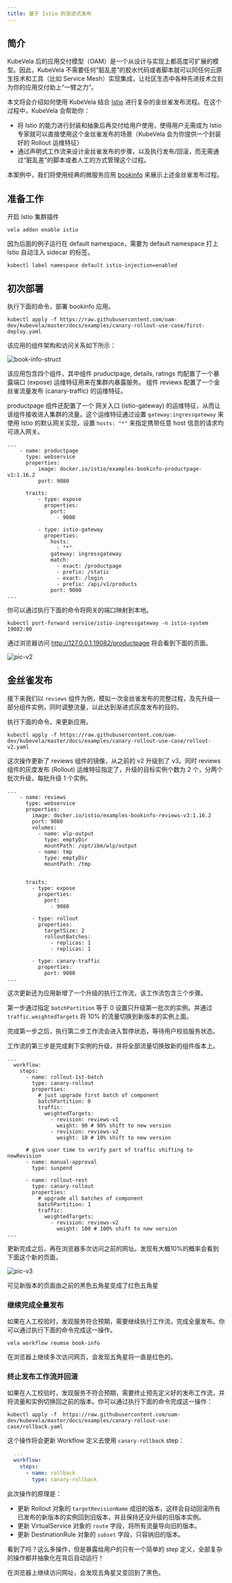 ```yaml
---
title: 基于 Istio 的渐进式发布
---
```


## 简介

KubeVela 后的应用交付模型（OAM）是一个从设计与实现上都高度可扩展的模型。因此，KubeVela 不需要任何“脏乱差”的胶水代码或者脚本就可以同任何云原生技术和工具（比如 Service Mesh）实现集成，让社区生态中各种先进技术立刻为你的应用交付助上“一臂之力”。


本文将会介绍如何使用 KubeVela 结合 [Istio](https://istio.io/latest/) 进行复杂的金丝雀发布流程。在这个过程中，KubeVela 会帮助你：
- 将 Istio 的能力进行封装和抽象后再交付给用户使用，使得用户无需成为 Istio 专家就可以直接使用这个金丝雀发布的场景（KubeVela 会为你提供一个封装好的 Rollout 运维特征）
- 通过声明式工作流来设计金丝雀发布的步骤，以及执行发布/回滚，而无需通过“脏乱差”的脚本或者人工的方式管理这个过程。


本案例中，我们将使用经典的微服务应用 [bookinfo](https://istio.io/latest/docs/examples/bookinfo/?ie=utf-8&hl=en&docs-search=Canary) 来展示上述金丝雀发布过程。

## 准备工作

开启 Istio 集群插件
```shell
vela addon enable istio
```

因为后面的例子运行在 default namespace，需要为 default namespace 打上 Istio 自动注入 sidecar 的标签。

```shell
kubectl label namespace default istio-injection=enabled
```

## 初次部署

执行下面的命令，部署 bookinfo 应用。

```shell
kubectl apply -f https://raw.githubusercontent.com/oam-dev/kubevela/master/docs/examples/canary-rollout-use-case/first-deploy.yaml
```

该应用的组件架构和访问关系如下所示：

![book-info-struct](../resources/book-info-struct.jpg)

该应用包含四个组件，其中组件 pruductpage, details, ratings 均配置了一个暴露端口 (expose) 运维特征用来在集群内暴露服务。
组件 reviews 配置了一个金丝雀流量发布 (canary-traffic) 的运维特征。

productpage 组件还配置了一个 网关入口 (istio-gateway) 的运维特征，从而让该组件接收进入集群的流量。这个运维特征通过设置 `gateway:ingressgateway` 来使用 Istio 的默认网关实现，设置 `hosts: "*"` 来指定携带任意 host 信息的请求均可进入网关。
```shell
...
    - name: productpage
      type: webservice
      properties:
          image: docker.io/istio/examples-bookinfo-productpage-v1:1.16.2
          port: 9080

      traits:
          - type: expose
            properties:
              port:
                - 9080

          - type: istio-gateway
            properties:
              hosts:
                - "*"
              gateway: ingressgateway
              match:
                - exact: /productpage
                - prefix: /static
                - exact: /login
                - prefix: /api/v1/products
              port: 9080
...
```

你可以通过执行下面的命令将网关的端口映射到本地。
```shell
kubectl port-forward service/istio-ingressgateway -n istio-system 19082:80
```
通过浏览器访问 http://127.0.0.1:19082/productpage 将会看到下面的页面。

![pic-v2](../resources/canary-pic-v2.jpg)

## 金丝雀发布

接下来我们以 `reviews` 组件为例，模拟一次金丝雀发布的完整过程，及先升级一部分组件实例，同时调整流量，以此达到渐进式灰度发布的目的。

执行下面的命令，来更新应用。
```shell
kubectl apply -f https://raw.githubusercontent.com/oam-dev/kubevela/master/docs/examples/canary-rollout-use-case/rollout-v2.yaml
```
这次操作更新了 reviews 组件的镜像，从之前的 v2 升级到了 v3。同时 reviews 组件的灰度发布 (Rollout) 运维特征指定了，升级的目标实例个数为 2 个，分两个批次升级，每批升级 1 个实例。

```shell
...
    - name: reviews
      type: webservice
      properties:
        image: docker.io/istio/examples-bookinfo-reviews-v3:1.16.2
        port: 9080
        volumes:
          - name: wlp-output
            type: emptyDir
            mountPath: /opt/ibm/wlp/output
          - name: tmp
            type: emptyDir
            mountPath: /tmp


      traits:
        - type: expose
          properties:
            port:
              - 9080

        - type: rollout
          properties:
            targetSize: 2
            rolloutBatches:
              - replicas: 1
              - replicas: 1
              
        - type: canary-traffic
          properties:
            port: 9080
...
```

这次更新还为应用新增了一个升级的执行工作流，该工作流包含三个步骤。

第一步通过指定 `batchPartition` 等于 0 设置只升级第一批次的实例。并通过 `traffic.weightedTargets` 将 10% 的流量切换到新版本的实例上面。

完成第一步之后，执行第二步工作流会进入暂停状态，等待用户校验服务状态。

工作流的第三步是完成剩下实例的升级，并将全部流量切换致新的组件版本上。

```shell
...
  workflow:
    steps:
      - name: rollout-1st-batch
        type: canary-rollout
        properties:
          # just upgrade first batch of component
          batchPartition: 0
          traffic:
            weightedTargets:
              - revision: reviews-v1
                weight: 90 # 90% shift to new version
              - revision: reviews-v2
                weight: 10 # 10% shift to new version

      # give user time to verify part of traffic shifting to newRevision
      - name: manual-approval
        type: suspend

      - name: rollout-rest
        type: canary-rollout
        properties:
          # upgrade all batches of component
          batchPartition: 1
          traffic:
            weightedTargets:
              - revision: reviews-v2
                weight: 100 # 100% shift to new version
...
```

更新完成之后，再在浏览器多次访问之前的网址。发现有大概10%的概率会看到下面这个新的页面，

![pic-v3](../resources/canary-pic-v3.jpg)

可见新版本的页面由之前的黑色五角星变成了红色五角星

### 继续完成全量发布

如果在人工校验时，发现服务符合预期，需要继续执行工作流，完成全量发布。你可以通过执行下面的命令完成这一操作。

```shell
vela workflow reumse book-info
```

在浏览器上继续多次访问网页，会发现五角星将一直是红色的。

### 终止发布工作流并回滚

如果在人工校验时，发现服务不符合预期，需要终止预先定义好的发布工作流，并将流量和实例切换回之前的版本。你可以通过执行下面的命令完成这一操作：

```shell
kubectl apply -f  https://raw.githubusercontent.com/oam-dev/kubevela/master/docs/examples/canary-rollout-use-case/rollback.yaml
```

这个操作将会更新 Workflow 定义去使用 `canary-rollback` step：

```yaml
  ...
  workflow:
    steps:
      - name: rollback
        type: canary-rollback
```

此次操作的原理是：

- 更新 Rollout 对象的 `targetRevisionName` 成旧的版本，这样会自动回滚所有已发布的新版本的实例回到旧版本，并且保持还没升级的旧版本实例。
- 更新 VirtualService 对象的 `route` 字段，将所有流量导向旧的版本。
- 更新 DestinationRule 对象的 `subset` 字段，只容纳旧的版本。

看到了吗？这么多操作，但是暴露给用户的只有一个简单的 step 定义，全部复杂的操作都并抽象化在背后自动运行！

在浏览器上继续访问网址，会发现五角星又变回到了黑色。
